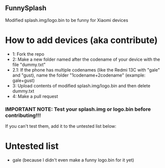 ## FunnySplash
Modified splash.img/logo.bin to be funny for Xiaomi devices

# How to add devices (aka contribute)
- 1: Fork the repo
- 2: Make a new folder named after the codename of your device with the file "dummy.txt"
- 2.1: If the phone has multiple codenames (like the Redmi 13C with "gale" and "gust), name the folder "1codename+2codename" (example: gale+gust)
- 3: Upload contents of modified splash.img/logo.bin and then delete dummy.txt
- 4: Make a pull request

### IMPORTANT NOTE: Test your splash.img or logo.bin before contributing!!!
If you can't test them, add it to the untested list below:

# Untested list
- gale (because I didn't even make a funny logo.bin for it yet)
